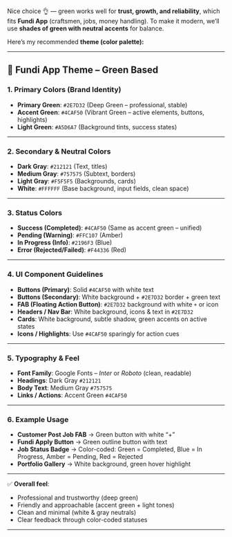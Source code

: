 Nice choice 👌 — green works well for **trust, growth, and reliability**, which fits **Fundi App** (craftsmen, jobs, money handling). To make it modern, we’ll use **shades of green with neutral accents** for balance.

Here’s my recommended **theme (color palette):**

---

## 🎨 Fundi App Theme – Green Based

### 1. **Primary Colors (Brand Identity)**

* **Primary Green**: `#2E7D32` (Deep Green – professional, stable)
* **Accent Green**: `#4CAF50` (Vibrant Green – active elements, buttons, highlights)
* **Light Green**: `#A5D6A7` (Background tints, success states)

---

### 2. **Secondary & Neutral Colors**

* **Dark Gray**: `#212121` (Text, titles)
* **Medium Gray**: `#757575` (Subtext, borders)
* **Light Gray**: `#F5F5F5` (Backgrounds, cards)
* **White**: `#FFFFFF` (Base background, input fields, clean space)

---

### 3. **Status Colors**

* **Success (Completed)**: `#4CAF50` (Same as accent green – unified)
* **Pending (Warning)**: `#FFC107` (Amber)
* **In Progress (Info)**: `#2196F3` (Blue)
* **Error (Rejected/Failed)**: `#F44336` (Red)

---

### 4. **UI Component Guidelines**

* **Buttons (Primary)**: Solid `#4CAF50` with white text
* **Buttons (Secondary)**: White background + `#2E7D32` border + green text
* **FAB (Floating Action Button)**: `#2E7D32` background with white `+` or icon
* **Headers / Nav Bar**: White background, icons & text in `#2E7D32`
* **Cards**: White background, subtle shadow, green accents on active states
* **Icons / Highlights**: Use `#4CAF50` sparingly for action cues

---

### 5. **Typography & Feel**

* **Font Family**: Google Fonts – *Inter* or *Roboto* (clean, readable)
* **Headings**: Dark Gray `#212121`
* **Body Text**: Medium Gray `#757575`
* **Links / Actions**: Accent Green `#4CAF50`

---

### 6. **Example Usage**

* **Customer Post Job FAB** → Green button with white “+”
* **Fundi Apply Button** → Green outline button with text
* **Job Status Badge** → Color-coded: Green = Completed, Blue = In Progress, Amber = Pending, Red = Rejected
* **Portfolio Gallery** → White background, green hover highlight

---

✅ **Overall feel**:

* Professional and trustworthy (deep green)
* Friendly and approachable (accent green + light tones)
* Clean and minimal (white & gray neutrals)
* Clear feedback through color-coded statuses

---


